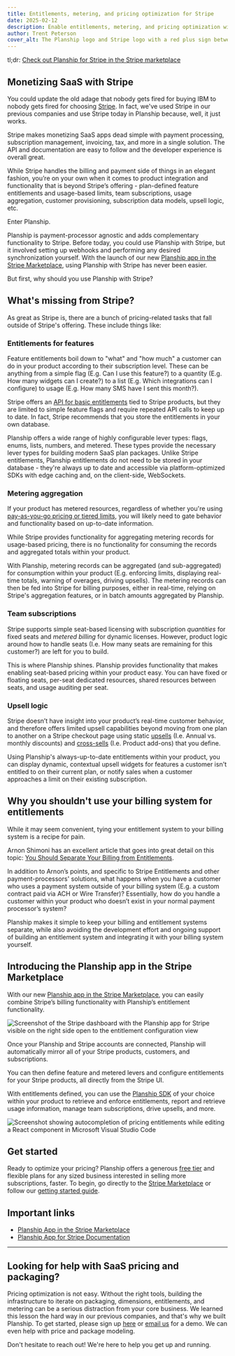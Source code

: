 ```yaml
---
title: Entitlements, metering, and pricing optimization for Stripe
date: 2025-02-12
description: Enable entitlements, metering, and pricing optimization with the Planship app for Stripe.
author: Trent Peterson
cover_alt: The Planship logo and Stripe logo with a red plus sign between them on a dark blue background
---
```


<div class="mt-2"></div>

tl;dr: [Check out Planship for Stripe in the Stripe marketplace](https://marketplace.stripe.com/apps/planship)

## Monetizing SaaS with Stripe
You could update the old adage that nobody gets fired for buying IBM to nobody gets fired for choosing [Stripe](https://stripe.com/). In fact, we've used Stripe in our previous companies and use Stripe today in Planship because, well, it just works.

Stripe makes monetizing SaaS apps dead simple with payment processing, subscription management, invoicing, tax, and more in a single solution. The API and documentation are easy to follow and the developer experience is overall great.

While Stripe handles the billing and payment side of things in an elegant fashion, you’re on your own when it comes to product integration and functionality that is beyond Stripe’s offering - plan-defined feature entitlements and usage-based limits, team subscriptions, usage aggregation, customer provisioning, subscription data models, upsell logic, etc.

Enter Planship.

Planship is payment-processor agnostic and adds complementary functionality to Stripe. Before today, you could use Planship with Stripe, but it involved setting up webhooks and performing any desired synchronization yourself. With the launch of our new [Planship app in the Stripe Marketplace](https://marketplace.stripe.com/apps/planship), using Planship with Stripe has never been easier.

But first, why should you use Planship with Stripe?

## What's missing from Stripe?
As great as Stripe is, there are a bunch of pricing-related tasks that fall outside of Stripe's offering. These include things like:

### Entitlements for features
Feature entitlements boil down to "what" and "how much" a customer can do in your product according to their subscription level. These can be anything from a simple flag (E.g. Can I use this feature?) to a quantity (E.g. How many widgets can I create?) to a list (E.g. Which integrations can I configure) to usage (E.g. How many SMS have I sent this month?).

Stripe offers an [API for basic entitlements](https://docs.stripe.com/billing/entitlements) tied to Stripe products, but they are limited to simple feature flags and require repeated API calls to keep up to date. In fact, Stripe recommends that you store the entitlements in your own database.

Planship offers a wide range of highly configurable lever types: flags, enums, lists, numbers, and metered. These types provide the necessary lever types for building modern SaaS plan packages. Unlike Stripe entitlements, Planship entitlements do not need to be stored in your database - they're always up to date and accessible via platform-optimized SDKs with edge caching and, on the client-side, WebSockets.

### Metering aggregation
If your product has metered resources, regardless of whether you're using [pay-as-you-go pricing or tiered limits](https://blog.planship.io/articles/which-usage-based-pricing-model-is-right-for-your-saas-business#how-do-i-choose-the-right-model), you will likely need to gate behavior and functionality based on up-to-date information.

While Stripe provides functionality for aggregating metering records for usage-based pricing, there is no functionality for consuming the records and aggregated totals within your product.

With Planship, metering records can be aggregated (and sub-aggregated) for consumption within your product (E.g. enforcing limits, displaying real-time totals, warning of overages, driving upsells). The metering records can then be fed into Stripe for billing purposes, either in real-time, relying on Stripe's aggregation features, or in batch amounts aggregated by Planship.

### Team subscriptions
Stripe supports simple seat-based licensing with subscription _quantities_ for fixed seats and _metered billing_ for dynamic licenses. However, product logic around how to handle seats (I.e. How many seats are remaining for this customer?) are left for you to build.

This is where Planship shines. Planship provides functionality that makes enabling seat-based pricing within your product easy. You can have fixed or floating seats, per-seat dedicated resources, shared resources between seats, and usage auditing per seat.

### Upsell logic
Stripe doesn’t have insight into your product’s real-time customer behavior, and therefore offers limited upsell capabilities beyond moving from one plan to another on a Stripe checkout page using static [upsells](https://docs.stripe.com/payments/checkout/upsells) (I.e. Annual vs. monthly discounts) and [cross-sells](https://docs.stripe.com/payments/checkout/cross-sells) (I.e. Product add-ons) that you define.

Using Planship's always-up-to-date entitlements within your product, you can display dynamic, contextual upsell widgets for features a customer isn't entitled to on their current plan, or notify sales when a customer approaches a limit on their existing subscription.

## Why you shouldn't use your billing system for entitlements
While it may seem convenient, tying your entitlement system to your billing system is a recipe for pain.

Arnon Shimoni has an excellent article that goes into great detail on this topic: [You Should Separate Your Billing from Entitlements](https://arnon.dk/why-you-should-separate-your-billing-from-entitlement/).

In addition to Arnon’s points, and specific to Stripe Entitlements and other payment-processors' solutions, what happens when you have a customer who uses a payment system outside of your billing system (E.g. a custom contract paid via ACH or Wire Transfer)? Essentially, how do you handle a customer within your product who doesn’t exist in your normal payment processor’s system?

Planship makes it simple to keep your billing and entitlement systems separate, while also avoiding the development effort and ongoing support of building an entitlement system and integrating it with your billing system yourself.

## Introducing the Planship app in the Stripe Marketplace
With our new [Planship app in the Stripe Marketplace](https://marketplace.stripe.com/apps/planship), you can easily combine Stripe’s billing functionality with Planship’s entitlement functionality.

<Image
  src="planship-entitlements-stripe-dashboard.jpg"
  alt="Screenshot of the Stripe dashboard with the Planship app for Stripe visible on the right side open to the entitlement configuration view"
  caption="Configure pricing entitlements in the Stripe dashboard"
/>

Once your Planship and Stripe accounts are connected, Planship will automatically mirror all of your Stripe products, customers, and subscriptions.

You can then define feature and metered levers and configure entitlements for your Stripe products, all directly from the Stripe UI.

With entitlements defined, you can use the [Planship SDK](https://docs.planship.io/integration/#getting-started-with-planship-sdks) of your choice within your product to retrieve and enforce entitlements, report and retrieve usage information, manage team subscriptions, drive upsells, and more.

<Image
  src="planship-stripe-entitlements-autocomplete.jpg"
  alt="Screenshot showing autocompletion of pricing entitlements while editing a React component in Microsoft Visual Studio Code"
  caption="Use pricing entitlements in your product configured with the Planship app for Stripe"
/>

## Get started
Ready to optimize your pricing? Planship offers a generous [free tier](https://planship.io/pricing) and flexible plans for any sized business interested in selling more subscriptions, faster. To begin, go directly to the [Stripe Marketplace](https://marketplace.stripe.com/apps/planship) or follow our [getting started guide](https://docs.planship.io/howtos/use-planship-with-stripe/#getting-started).

## Important links
* [Planship App in the Stripe Marketplace](https://marketplace.stripe.com/apps/planship)
* [Planship App for Stripe Documentation](https://docs.planship.io/howtos/use-planship-with-stripe/)

<hr class="gradient rounded !mt-8" />

## Looking for help with SaaS pricing and packaging?
Pricing optimization is not easy. Without the right tools, building the infrastructure to iterate on packaging, dimensions, entitlements, and metering can be a serious distraction from your core business. We learned this lesson the hard way in our previous companies, and that's why we built Planship. To get started, please sign up [here](https://planship.io) or [email us](mailto:connect@planship.io) for a demo. We can even help with price and package modeling.

Don't hesitate to reach out! We're here to help you get up and running.

